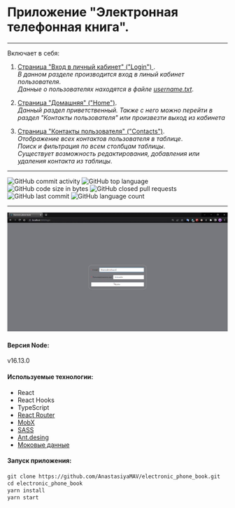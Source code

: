 # Приложение "Электронная телефонная книга".

---

Включает в себя:

1. <ins>Страница "Вход в личный кабинет" ("Login") </ins>. <br>
   _В данном разделе производится вход в линый кабинет пользователя_.<br>
   _Данные о пользователях находятся в файле [username.txt](https://github.com/AnastasiyaMAV/electronic_phone_book/blob/main/username.txt)_.<br>

2. <ins>Страница "Домашняя" ("Home")</ins>.<br>
   _Данный раздел приветственный. Также с него можно перейти в раздел "Контакты пользователя" или произвезти выход из кабинета_ <br>

3. <ins>Страница "Контакты пользователя" ("Contacts")</ins>.<br>
   _Отображение всех контактов пользователя в таблице_.<br>
   _Поиск и фильтрация по всем столбцам таблицы_.<br>
   _Существует возможность редактирования, добавления или удаления контакта из таблицы_.<br>

---

![GitHub commit activity](https://img.shields.io/github/commit-activity/y/AnastasiyaMAV/electronic_phone_book?color=%23ffcc00) ![GitHub top language](https://img.shields.io/github/languages/top/AnastasiyaMAV/electronic_phone_book?color=%23ffcc00) ![GitHub code size in bytes](https://img.shields.io/github/languages/code-size/AnastasiyaMAV/electronic_phone_book?color=%23ffcc00) ![GitHub closed pull requests](https://img.shields.io/github/issues-pr-closed/AnastasiyaMAV/electronic_phone_book) ![GitHub last commit](https://img.shields.io/github/last-commit/AnastasiyaMAV/electronic_phone_book?color=%23ffcc00) ![GitHub language count](https://img.shields.io/github/languages/count/AnastasiyaMAV/electronic_phone_book?color=%23ffcc00)

---

![gif](https://github.com/AnastasiyaMAV/electronic_phone_book/blob/main/src/assets/ElectronicPhoneBook.gif)

#### Версия Node:
v16.13.0

#### Используемые технологии:

- React
- React Hooks
- TypeScript
- [React Router](https://v5.reactrouter.com/web/guides/quick-start)
- [MobX](https://mobx.js.org/getting-started)
- [SASS](https://sass-lang.com/)
- [Ant.desing](https://ant.design/)
- [Моковые данные](https://github.com/typicode/json-server)

#### Запуск приложения:

```
git clone https://github.com/AnastasiyaMAV/electronic_phone_book.git
cd electronic_phone_book
yarn install
yarn start
```
